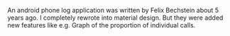 An android phone log application  was written by Felix Bechstein about 5 years ago.
 I completely rewrote into material design.
 But they were added new features like e.g. Graph of the proportion of individual calls.